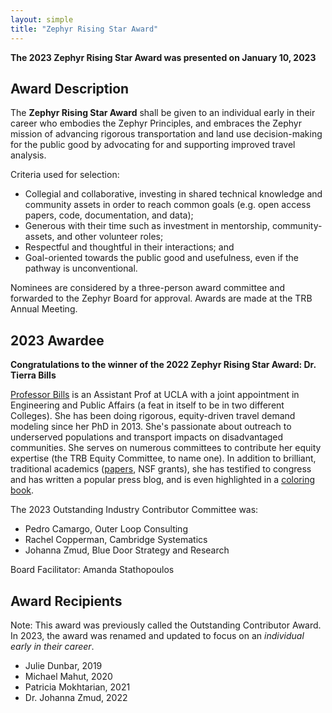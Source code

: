 ```yaml
---
layout: simple
title: "Zephyr Rising Star Award"
---
```


**The 2023 Zephyr Rising Star Award was presented on January 10, 2023**

## Award Description

The **Zephyr Rising Star Award** shall be given to an individual early in their career who embodies the Zephyr Principles, and embraces the Zephyr mission of advancing rigorous transportation and land use decision-making for the public good by advocating for and supporting improved travel analysis. 

Criteria used for selection:
- Collegial and collaborative, investing in shared technical knowledge and community assets in order to reach common goals (e.g. open access papers, code, documentation, and data);
- Generous with their time such as investment in mentorship, community-assets, and other volunteer roles;
- Respectful and thoughtful in their interactions; and
- Goal-oriented towards the public good and usefulness, even if the pathway is unconventional.

Nominees are considered by a three-person award committee and forwarded to the Zephyr Board for approval.  Awards are made at the TRB Annual Meeting.

## 2023 Awardee

**Congratulations to the winner of the 2022 Zephyr Rising Star Award: Dr. Tierra Bills**

[Professor Bills](https://luskin.ucla.edu/person/tierra-bills) is an Assistant Prof at UCLA with a joint appointment in Engineering and Public Affairs (a feat in itself to be in two different Colleges). She has been doing rigorous, equity-driven travel demand modeling since her PhD in 2013. She's passionate about outreach to underserved populations and transport impacts on disadvantaged communities. She serves on numerous committees to contribute her equity expertise (the TRB Equity Committee, to name one). In addition to brilliant, traditional academics ([papers](https://scholar.google.com/citations?user=eVbNUVkAAAAJ&hl=en), NSF grants), she has testified to congress and has written a popular press blog, and is even highlighted in a [coloring book](https://ce.berkeley.edu/news/2511).  

The 2023 Outstanding Industry Contributor Committee was:  

- Pedro Camargo, Outer Loop Consulting
- Rachel Copperman, Cambridge Systematics
- Johanna Zmud, Blue Door Strategy and Research

Board Facilitator: Amanda Stathopoulos

## Award Recipients

Note: This award was previously called the Outstanding Contributor Award. In 2023, the award was renamed and updated to focus on an *individual early in their career*.

- Julie Dunbar, 2019  
- Michael Mahut, 2020
- Patricia Mokhtarian, 2021
- Dr. Johanna Zmud, 2022